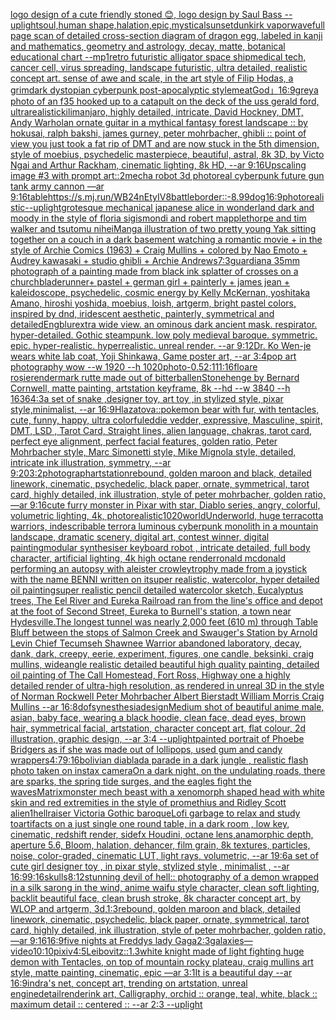 [logo design of a cute friendly stoned 😊, logo design by Saul Bass --uplight](https://www.ebank.nz/aiartgenerator?category=logo%2520design%2520of%2520a%2520cute%2520friendly%2520stoned%2520%F0%9F%98%8A%2C%2520logo%2520design%2520by%2520Saul%2520Bass%2520--uplight)[soul,human shape,halation,epic,mystical](https://www.ebank.nz/aiartgenerator?category=soul%2Chuman%2520shape%2Chalation%2Cepic%2Cmystical)[sunset](https://www.ebank.nz/aiartgenerator?category=sunset)[dunkirk vaporwave](https://www.ebank.nz/aiartgenerator?category=dunkirk%2520vaporwave)[full page scan of detailed cross-section diagram of dragon egg, labeled in kanji and mathematics, geometry and astrology, decay, matte, botanical educational chart --mp](https://www.ebank.nz/aiartgenerator?category=full%2520page%2520scan%2520of%2520detailed%2520cross-section%2520diagram%2520of%2520dragon%2520egg%2C%2520labeled%2520in%2520kanji%2520and%2520mathematics%2C%2520geometry%2520and%2520astrology%2C%2520decay%2C%2520matte%2C%2520botanical%2520educational%2520chart%2520--mp)[1](https://www.ebank.nz/aiartgenerator?category=1)[retro futuristic alligator space ship](https://www.ebank.nz/aiartgenerator?category=retro%2520futuristic%2520alligator%2520space%2520ship)[medical tech, cancer cell, virus spreading, landscape futuristic, ultra detailed, realistic concept art. sense of awe and scale, in the art style of Filip Hodas, a grimdark dystopian cyberpunk post-apocalyptic style](https://www.ebank.nz/aiartgenerator?category=medical%2520tech%2C%2520cancer%2520cell%2C%2520virus%2520spreading%2C%2520landscape%2520futuristic%2C%2520ultra%2520detailed%2C%2520realistic%2520concept%2520art.%2520sense%2520of%2520awe%2520and%2520scale%2C%2520in%2520the%2520art%2520style%2520of%2520Filip%2520Hodas%2C%2520a%2520grimdark%2520dystopian%2520cyberpunk%2520post-apocalyptic%2520style)[meat](https://www.ebank.nz/aiartgenerator?category=meat)[God」](https://www.ebank.nz/aiartgenerator?category=God%E3%80%8D)[16:9](https://www.ebank.nz/aiartgenerator?category=16%3A9)[grey](https://www.ebank.nz/aiartgenerator?category=grey)[a photo of an f35 hooked up to a catapult on the deck of the uss gerald ford, ultrarealistic](https://www.ebank.nz/aiartgenerator?category=a%2520photo%2520of%2520an%2520f35%2520hooked%2520up%2520to%2520a%2520catapult%2520on%2520the%2520deck%2520of%2520the%2520uss%2520gerald%2520ford%2C%2520ultrarealistic)[kilimanjaro, highly detailed, intricate, David Hockney, DMT, Andy Warhol](https://www.ebank.nz/aiartgenerator?category=kilimanjaro%2C%2520highly%2520detailed%2C%2520intricate%2C%2520David%2520Hockney%2C%2520DMT%2C%2520Andy%2520Warhol)[an ornate guitar in a mythical fantasy forest landscape :: by hokusai, ralph bakshi, james gurney, peter mohrbacher, ghibli :: point of view you just took a fat rip of DMT and are now stuck in the 5th dimension, style of moebius, psychedelic masterpiece, beautiful, astral, 8k 3D, by Victo Ngai and Arthur Rackham, cinematic lighting, 8k HD, --ar 9:16](https://www.ebank.nz/aiartgenerator?category=an%2520ornate%2520guitar%2520in%2520a%2520mythical%2520fantasy%2520forest%2520landscape%2520%3A%3A%2520by%2520hokusai%2C%2520ralph%2520bakshi%2C%2520james%2520gurney%2C%2520peter%2520mohrbacher%2C%2520ghibli%2520%3A%3A%2520point%2520of%2520view%2520you%2520just%2520took%2520a%2520fat%2520rip%2520of%2520DMT%2520and%2520are%2520now%2520stuck%2520in%2520the%25205th%2520dimension%2C%2520style%2520of%2520moebius%2C%2520psychedelic%2520masterpiece%2C%2520beautiful%2C%2520astral%2C%25208k%25203D%2C%2520by%2520Victo%2520Ngai%2520and%2520Arthur%2520Rackham%2C%2520cinematic%2520lighting%2C%25208k%2520HD%2C%2520--ar%25209%3A16)[Upscaling image #3 with prompt art::2](https://www.ebank.nz/aiartgenerator?category=Upscaling%2520image%2520%233%2520with%2520prompt%2520art%3A%3A2)[mecha robot 3d photoreal cyberpunk future gun tank army cannon —ar 9:16](https://www.ebank.nz/aiartgenerator?category=mecha%2520robot%25203d%2520photoreal%2520cyberpunk%2520future%2520gun%2520tank%2520army%2520cannon%2520%E2%80%94ar%25209%3A16)[table](https://www.ebank.nz/aiartgenerator?category=table)[<https://s.mj.run/WB24nEtyIV8>](https://www.ebank.nz/aiartgenerator?category=%3Chttps%3A//s.mj.run/WB24nEtyIV8%3E)[battle](https://www.ebank.nz/aiartgenerator?category=battle)[border::-8.99](https://www.ebank.nz/aiartgenerator?category=border%3A%3A-8.99)[dog](https://www.ebank.nz/aiartgenerator?category=dog)[16:9](https://www.ebank.nz/aiartgenerator?category=16%3A9)[photorealistic](https://www.ebank.nz/aiartgenerator?category=photorealistic)[--uplight](https://www.ebank.nz/aiartgenerator?category=--uplight)[grotesque mechanical japanese alice in wonderland dark and moody in the style of floria sigismondi and robert mapplethorpe and tim walker and tsutomu nihei](https://www.ebank.nz/aiartgenerator?category=grotesque%2520mechanical%2520japanese%2520alice%2520in%2520wonderland%2520dark%2520and%2520moody%2520in%2520the%2520style%2520of%2520floria%2520sigismondi%2520and%2520robert%2520mapplethorpe%2520and%2520tim%2520walker%2520and%2520tsutomu%2520nihei)[Manga illustration of two pretty young Yak sitting together on a couch in a dark basement watching a romantic movie  +  in the style of Archie Comics (1963)  +  Craig Mullins  +  colored by Nao Emoto  +  Audrey kawasaki  +  studio ghibli  +  Archie Andrews](https://www.ebank.nz/aiartgenerator?category=Manga%2520illustration%2520of%2520two%2520pretty%2520young%2520Yak%2520sitting%2520together%2520on%2520a%2520couch%2520in%2520a%2520dark%2520basement%2520watching%2520a%2520romantic%2520movie%2520%2520%2B%2520%2520in%2520the%2520style%2520of%2520Archie%2520Comics%2520%281963%29%2520%2520%2B%2520%2520Craig%2520Mullins%2520%2520%2B%2520%2520colored%2520by%2520Nao%2520Emoto%2520%2520%2B%2520%2520Audrey%2520kawasaki%2520%2520%2B%2520%2520studio%2520ghibli%2520%2520%2B%2520%2520Archie%2520Andrews)[7:3](https://www.ebank.nz/aiartgenerator?category=7%3A3)[guardian](https://www.ebank.nz/aiartgenerator?category=guardian)[a 35mm photograph of a painting made from black ink splatter of crosses on a church](https://www.ebank.nz/aiartgenerator?category=a%252035mm%2520photograph%2520of%2520a%2520painting%2520made%2520from%2520black%2520ink%2520splatter%2520of%2520crosses%2520on%2520a%2520church)[bladerunner](https://www.ebank.nz/aiartgenerator?category=bladerunner)[+ pastel + german girl + painterly + james jean + kaleidoscope, psychedelic, cosmic energy by Kelly McKernan, yoshitaka Amano, hiroshi yoshida, moebius, loish, artgerm, bright pastel colors, inspired by dnd, iridescent aesthetic, painterly, symmetrical and detailed](https://www.ebank.nz/aiartgenerator?category=%2B%2520pastel%2520%2B%2520german%2520girl%2520%2B%2520painterly%2520%2B%2520james%2520jean%2520%2B%2520kaleidoscope%2C%2520psychedelic%2C%2520cosmic%2520energy%2520by%2520Kelly%2520McKernan%2C%2520yoshitaka%2520Amano%2C%2520hiroshi%2520yoshida%2C%2520moebius%2C%2520loish%2C%2520artgerm%2C%2520bright%2520pastel%2520colors%2C%2520inspired%2520by%2520dnd%2C%2520iridescent%2520aesthetic%2C%2520painterly%2C%2520symmetrical%2520and%2520detailed)[Eng](https://www.ebank.nz/aiartgenerator?category=Eng)[blur](https://www.ebank.nz/aiartgenerator?category=blur)[extra wide view. an ominous dark ancient mask. respirator. hyper-detailed. Gothic steampunk. low poly medieval baroque. symmetric. epic. hyper-realistic. hyperrealistic. unreal render. --ar 9:12](https://www.ebank.nz/aiartgenerator?category=extra%2520wide%2520view.%2520an%2520ominous%2520dark%2520ancient%2520mask.%2520respirator.%2520hyper-detailed.%2520Gothic%2520steampunk.%2520low%2520poly%2520medieval%2520baroque.%2520symmetric.%2520epic.%2520hyper-realistic.%2520hyperrealistic.%2520unreal%2520render.%2520--ar%25209%3A12)[Dr. Ko Wen-je wears white lab coat, Yoji Shinkawa, Game poster art, --ar 3:4](https://www.ebank.nz/aiartgenerator?category=Dr.%2520Ko%2520Wen-je%2520wears%2520white%2520lab%2520coat%2C%2520Yoji%2520Shinkawa%2C%2520Game%2520poster%2520art%2C%2520--ar%25203%3A4)[pop art photography wow --w 1920 --h 1020](https://www.ebank.nz/aiartgenerator?category=pop%2520art%2520photography%2520wow%2520--w%25201920%2520--h%25201020)[photo](https://www.ebank.nz/aiartgenerator?category=photo)[-0.5](https://www.ebank.nz/aiartgenerator?category=-0.5)[2:1](https://www.ebank.nz/aiartgenerator?category=2%3A1)[11:16](https://www.ebank.nz/aiartgenerator?category=11%3A16)[floare roșie](https://www.ebank.nz/aiartgenerator?category=floare%2520ro%C8%99ie)[render](https://www.ebank.nz/aiartgenerator?category=render)[mark rutte made out of bitterballen](https://www.ebank.nz/aiartgenerator?category=mark%2520rutte%2520made%2520out%2520of%2520bitterballen)[Stonehenge by Bernard Cornwell, matte painting, artstation keyframe, 8k --hd --w 3840 --h 1636](https://www.ebank.nz/aiartgenerator?category=Stonehenge%2520by%2520Bernard%2520Cornwell%2C%2520matte%2520painting%2C%2520artstation%2520keyframe%2C%25208k%2520--hd%2520--w%25203840%2520--h%25201636)[4:3](https://www.ebank.nz/aiartgenerator?category=4%3A3)[a set of snake ,designer toy, art toy ,in stylized style, pixar style,minimalist, --ar 16:9](https://www.ebank.nz/aiartgenerator?category=a%2520set%2520of%2520snake%2520%2Cdesigner%2520toy%2C%2520art%2520toy%2520%2Cin%2520stylized%2520style%2C%2520pixar%2520style%2Cminimalist%2C%2520--ar%252016%3A9)[Hlazatova::](https://www.ebank.nz/aiartgenerator?category=Hlazatova%3A%3A)[pokemon bear with fur, with tentacles, cute, funny, happy, ultra colorful](https://www.ebank.nz/aiartgenerator?category=pokemon%2520bear%2520with%2520fur%2C%2520with%2520tentacles%2C%2520cute%2C%2520funny%2C%2520happy%2C%2520ultra%2520colorful)[eddie vedder, expressive, Masculine, spirit, DMT, LSD , Tarot Card, Straight lines, alien language, chakras, tarot card, perfect eye alignment, perfect facial features, golden ratio, Peter Mohrbacher style, Marc Simonetti style, Mike Mignola style, detailed, intricate ink illustration, symmetry, --ar 9:20](https://www.ebank.nz/aiartgenerator?category=eddie%2520vedder%2C%2520expressive%2C%2520Masculine%2C%2520spirit%2C%2520DMT%2C%2520LSD%2520%2C%2520Tarot%2520Card%2C%2520Straight%2520lines%2C%2520alien%2520language%2C%2520chakras%2C%2520tarot%2520card%2C%2520perfect%2520eye%2520alignment%2C%2520perfect%2520facial%2520features%2C%2520golden%2520ratio%2C%2520Peter%2520Mohrbacher%2520style%2C%2520Marc%2520Simonetti%2520style%2C%2520Mike%2520Mignola%2520style%2C%2520detailed%2C%2520intricate%2520ink%2520illustration%2C%2520symmetry%2C%2520--ar%25209%3A20)[3:2](https://www.ebank.nz/aiartgenerator?category=3%3A2)[photograph](https://www.ebank.nz/aiartgenerator?category=photograph)[artstation](https://www.ebank.nz/aiartgenerator?category=artstation)[rebound, golden maroon and black, detailed linework, cinematic, psychedelic, black paper, ornate, symmetrical, tarot card, highly detailed, ink illustration, style of peter mohrbacher, golden ratio, —ar 9:16](https://www.ebank.nz/aiartgenerator?category=rebound%2C%2520golden%2520maroon%2520and%2520black%2C%2520detailed%2520linework%2C%2520cinematic%2C%2520psychedelic%2C%2520black%2520paper%2C%2520ornate%2C%2520symmetrical%2C%2520tarot%2520card%2C%2520highly%2520detailed%2C%2520ink%2520illustration%2C%2520style%2520of%2520peter%2520mohrbacher%2C%2520golden%2520ratio%2C%2520%E2%80%94ar%25209%3A16)[cute furry monster in Pixar with star, Diablo series, angry, colorful, volumetric lighting, 4k, photorealistic](https://www.ebank.nz/aiartgenerator?category=cute%2520furry%2520monster%2520in%2520Pixar%2520with%2520star%2C%2520Diablo%2520series%2C%2520angry%2C%2520colorful%2C%2520volumetric%2520lighting%2C%25204k%2C%2520photorealistic)[1020](https://www.ebank.nz/aiartgenerator?category=1020)[world](https://www.ebank.nz/aiartgenerator?category=world)[Underworld, huge terracotta warriors, indescribable terror](https://www.ebank.nz/aiartgenerator?category=Underworld%2C%2520huge%2520terracotta%2520warriors%2C%2520indescribable%2520terror)[a luminous cyberpunk monolith in a mountain landscape, dramatic scenery, digital art, contest winner, digital painting](https://www.ebank.nz/aiartgenerator?category=a%2520luminous%2520cyberpunk%2520monolith%2520in%2520a%2520mountain%2520landscape%2C%2520dramatic%2520scenery%2C%2520digital%2520art%2C%2520contest%2520winner%2C%2520digital%2520painting)[modular synthesiser keyboard robot , intricate detailed, full body character, artificial lighting, 4k high octane render](https://www.ebank.nz/aiartgenerator?category=modular%2520synthesiser%2520keyboard%2520robot%2520%2C%2520intricate%2520detailed%2C%2520full%2520body%2520character%2C%2520artificial%2520lighting%2C%25204k%2520high%2520octane%2520render)[ronald mcdonald performing an autopsy with aleister crowley](https://www.ebank.nz/aiartgenerator?category=ronald%2520mcdonald%2520performing%2520an%2520autopsy%2520with%2520aleister%2520crowley)[trophy made from a joystick with the name BENNI written on it](https://www.ebank.nz/aiartgenerator?category=trophy%2520made%2520from%2520a%2520joystick%2520with%2520the%2520name%2520BENNI%2520written%2520on%2520it)[super realistic, watercolor, hyper detailed oil paintingsuper realistic pencil detailed watercolor sketch, Eucalyptus trees, The Eel River and Eureka Railroad ran from the line's office and depot at the foot of Second Street, Eureka to Burnell's station, a town near Hydesville.The longest tunnel was nearly 2,000 feet (610 m) through Table Bluff between the stops of Salmon Creek and Swauger's Station by Arnold Levin Chief Tecumseh Shawnee Warrior abandoned laboratory, decay, dank, dark, creepy, eerie, experiment, figures, one candle, beksinki, craig mullins, wideangle realistic detailed beautiful high quality painting, detailed oil painting of  The Call Homestead, Fort Ross, Highway one a highly detailed render of ultra-high resolution, as rendered in unreal 3D in the style of Norman Rockwell Peter Mohrbacher Albert Bierstadt William Morris Craig Mullins --ar 16:8](https://www.ebank.nz/aiartgenerator?category=super%2520realistic%2C%2520watercolor%2C%2520hyper%2520detailed%2520oil%2520paintingsuper%2520realistic%2520pencil%2520detailed%2520watercolor%2520sketch%2C%2520Eucalyptus%2520trees%2C%2520The%2520Eel%2520River%2520and%2520Eureka%2520Railroad%2520ran%2520from%2520the%2520line%27s%2520office%2520and%2520depot%2520at%2520the%2520foot%2520of%2520Second%2520Street%2C%2520Eureka%2520to%2520Burnell%27s%2520station%2C%2520a%2520town%2520near%2520Hydesville.The%2520longest%2520tunnel%2520was%2520nearly%25202%2C000%2520feet%2520%28610%2520m%29%2520through%2520Table%2520Bluff%2520between%2520the%2520stops%2520of%2520Salmon%2520Creek%2520and%2520Swauger%27s%2520Station%2520by%2520Arnold%2520Levin%2520Chief%2520Tecumseh%2520Shawnee%2520Warrior%2520abandoned%2520laboratory%2C%2520decay%2C%2520dank%2C%2520dark%2C%2520creepy%2C%2520eerie%2C%2520experiment%2C%2520figures%2C%2520one%2520candle%2C%2520beksinki%2C%2520craig%2520mullins%2C%2520wideangle%2520realistic%2520detailed%2520beautiful%2520high%2520quality%2520painting%2C%2520detailed%2520oil%2520painting%2520of%2520%2520The%2520Call%2520Homestead%2C%2520Fort%2520Ross%2C%2520Highway%2520one%2520a%2520highly%2520detailed%2520render%2520of%2520ultra-high%2520resolution%2C%2520as%2520rendered%2520in%2520unreal%25203D%2520in%2520the%2520style%2520of%2520Norman%2520Rockwell%2520Peter%2520Mohrbacher%2520Albert%2520Bierstadt%2520William%2520Morris%2520Craig%2520Mullins%2520--ar%252016%3A8)[dof](https://www.ebank.nz/aiartgenerator?category=dof)[synesthesia](https://www.ebank.nz/aiartgenerator?category=synesthesia)[design](https://www.ebank.nz/aiartgenerator?category=design)[Medium shot of beautiful anime male, asian, baby face, wearing a black hoodie, clean face, dead eyes, brown hair, symmetrical facial, artstation, character concept art, flat colour, 2d illustration, graphic design, --ar 3:4 --uplight](https://www.ebank.nz/aiartgenerator?category=Medium%2520shot%2520of%2520beautiful%2520anime%2520male%2C%2520asian%2C%2520baby%2520face%2C%2520wearing%2520a%2520black%2520hoodie%2C%2520clean%2520face%2C%2520dead%2520eyes%2C%2520brown%2520hair%2C%2520symmetrical%2520facial%2C%2520artstation%2C%2520character%2520concept%2520art%2C%2520flat%2520colour%2C%25202d%2520illustration%2C%2520graphic%2520design%2C%2520--ar%25203%3A4%2520--uplight)[painted portrait of Phoebe Bridgers as if she was made out of lollipops, used gum and candy wrappers](https://www.ebank.nz/aiartgenerator?category=painted%2520portrait%2520of%2520Phoebe%2520Bridgers%2520as%2520if%2520she%2520was%2520made%2520out%2520of%2520lollipops%2C%2520used%2520gum%2520and%2520candy%2520wrappers)[4:7](https://www.ebank.nz/aiartgenerator?category=4%3A7)[9:16](https://www.ebank.nz/aiartgenerator?category=9%3A16)[bolivian diablada parade in a dark jungle , realistic flash photo taken on instax camera](https://www.ebank.nz/aiartgenerator?category=bolivian%2520diablada%2520parade%2520in%2520a%2520dark%2520jungle%2520%2C%2520realistic%2520flash%2520photo%2520taken%2520on%2520instax%2520camera)[On a dark night, on the undulating roads, there are sparks, the spring tide surges, and the eagles fight the waves](https://www.ebank.nz/aiartgenerator?category=On%2520a%2520dark%2520night%2C%2520on%2520the%2520undulating%2520roads%2C%2520there%2520are%2520sparks%2C%2520the%2520spring%2520tide%2520surges%2C%2520and%2520the%2520eagles%2520fight%2520the%2520waves)[Matrix](https://www.ebank.nz/aiartgenerator?category=Matrix)[monster mech beast with a xenomorph shaped head with white skin and red extremities in the style of promethius and Ridley Scott alien](https://www.ebank.nz/aiartgenerator?category=monster%2520mech%2520beast%2520with%2520a%2520xenomorph%2520shaped%2520head%2520with%2520white%2520skin%2520and%2520red%2520extremities%2520in%2520the%2520style%2520of%2520promethius%2520and%2520Ridley%2520Scott%2520alien)[1](https://www.ebank.nz/aiartgenerator?category=1)[hellraiser Victoria Gothic baroque](https://www.ebank.nz/aiartgenerator?category=hellraiser%2520Victoria%2520Gothic%2520baroque)[Lofi garbage to relax and study to](https://www.ebank.nz/aiartgenerator?category=Lofi%2520garbage%2520to%2520relax%2520and%2520study%2520to)[artifacts on a just single one round table, in a dark room , low key, cinematic, redshift render, sidefx Houdini, octane lens,anamorphic depth, aperture 5.6, Bloom, halation, dehancer, film grain, 8k textures, particles, noise, color-graded, cinematic LUT, light rays, volumetric, --ar 19:6](https://www.ebank.nz/aiartgenerator?category=artifacts%2520on%2520a%2520just%2520single%2520one%2520round%2520table%2C%2520in%2520a%2520dark%2520room%2520%2C%2520low%2520key%2C%2520cinematic%2C%2520redshift%2520render%2C%2520sidefx%2520Houdini%2C%2520octane%2520lens%2Canamorphic%2520depth%2C%2520aperture%25205.6%2C%2520Bloom%2C%2520halation%2C%2520dehancer%2C%2520film%2520grain%2C%25208k%2520textures%2C%2520particles%2C%2520noise%2C%2520color-graded%2C%2520cinematic%2520LUT%2C%2520light%2520rays%2C%2520volumetric%2C%2520--ar%252019%3A6)[a set of cute girl designer toy , in pixar style, stylized style , minimalist , --ar 16:9](https://www.ebank.nz/aiartgenerator?category=a%2520set%2520of%2520cute%2520girl%2520designer%2520toy%2520%2C%2520in%2520pixar%2520style%2C%2520stylized%2520style%2520%2C%2520minimalist%2520%2C%2520--ar%252016%3A9)[9:16](https://www.ebank.nz/aiartgenerator?category=9%3A16)[skulls](https://www.ebank.nz/aiartgenerator?category=skulls)[8:12](https://www.ebank.nz/aiartgenerator?category=8%3A12)[stunning devil of hell:: photography of a demon wrapped in a silk sarong in the wind, anime waifu style character, clean soft lighting, backlit beautiful face, clean brush stroke, 8k character concept art, by WLOP and artgerm, 3d,](https://www.ebank.nz/aiartgenerator?category=stunning%2520devil%2520of%2520hell%3A%3A%2520photography%2520of%2520a%2520demon%2520wrapped%2520in%2520a%2520silk%2520sarong%2520in%2520the%2520wind%2C%2520anime%2520waifu%2520style%2520character%2C%2520clean%2520soft%2520lighting%2C%2520backlit%2520beautiful%2520face%2C%2520clean%2520brush%2520stroke%2C%25208k%2520character%2520concept%2520art%2C%2520by%2520WLOP%2520and%2520artgerm%2C%25203d%2C)[1:3](https://www.ebank.nz/aiartgenerator?category=1%3A3)[rebound, golden maroon and black, detailed linework, cinematic, psychedelic, black paper, ornate, symmetrical, tarot card, highly detailed, ink illustration, style of peter mohrbacher, golden ratio, —ar 9:16](https://www.ebank.nz/aiartgenerator?category=rebound%2C%2520golden%2520maroon%2520and%2520black%2C%2520detailed%2520linework%2C%2520cinematic%2C%2520psychedelic%2C%2520black%2520paper%2C%2520ornate%2C%2520symmetrical%2C%2520tarot%2520card%2C%2520highly%2520detailed%2C%2520ink%2520illustration%2C%2520style%2520of%2520peter%2520mohrbacher%2C%2520golden%2520ratio%2C%2520%E2%80%94ar%25209%3A16)[16:9](https://www.ebank.nz/aiartgenerator?category=16%3A9)[five nights at Freddys lady Gaga](https://www.ebank.nz/aiartgenerator?category=five%2520nights%2520at%2520Freddys%2520lady%2520Gaga)[2:3](https://www.ebank.nz/aiartgenerator?category=2%3A3)[galaxies](https://www.ebank.nz/aiartgenerator?category=galaxies)[—video](https://www.ebank.nz/aiartgenerator?category=%E2%80%94video)[10:10](https://www.ebank.nz/aiartgenerator?category=10%3A10)[pixiv](https://www.ebank.nz/aiartgenerator?category=pixiv)[4:5](https://www.ebank.nz/aiartgenerator?category=4%3A5)[Leibovitz::1.3](https://www.ebank.nz/aiartgenerator?category=Leibovitz%3A%3A1.3)[white knight made of light fighting huge demon with Tentacles, on top of mountain rocky plateau, craig mullins art style, matte painting, cinematic, epic —ar 3:1](https://www.ebank.nz/aiartgenerator?category=white%2520knight%2520made%2520of%2520light%2520fighting%2520huge%2520demon%2520with%2520Tentacles%2C%2520on%2520top%2520of%2520mountain%2520rocky%2520plateau%2C%2520craig%2520mullins%2520art%2520style%2C%2520matte%2520painting%2C%2520cinematic%2C%2520epic%2520%E2%80%94ar%25203%3A1)[It is a beautiful day  --ar 16:9](https://www.ebank.nz/aiartgenerator?category=It%2520is%2520a%2520beautiful%2520day%2520%2520--ar%252016%3A9)[indra's net, concept art, trending on artstation, unreal engine](https://www.ebank.nz/aiartgenerator?category=indra%27s%2520net%2C%2520concept%2520art%2C%2520trending%2520on%2520artstation%2C%2520unreal%2520engine)[detail](https://www.ebank.nz/aiartgenerator?category=detail)[render](https://www.ebank.nz/aiartgenerator?category=render)[ink art, Calligraphy, orchid :: orange, teal, white, black :: maximum detail :: centered :: --ar 2:3 --uplight](https://www.ebank.nz/aiartgenerator?category=ink%2520art%2C%2520Calligraphy%2C%2520orchid%2520%3A%3A%2520orange%2C%2520teal%2C%2520white%2C%2520black%2520%3A%3A%2520maximum%2520detail%2520%3A%3A%2520centered%2520%3A%3A%2520--ar%25202%3A3%2520--uplight)